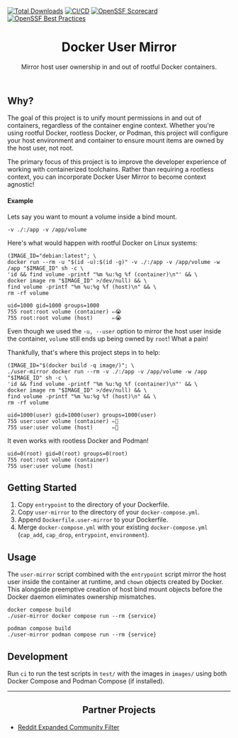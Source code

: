 [![Total Downloads][downloads-badge]](#)
[![CI/CD][cicd-badge]][cicd-link]
[![OpenSSF Scorecard][scorecard-badge]][scorecard-link]
[![OpenSSF Best Practices][best-practices-badge]][best-practices-link]

<header align="center">
    <h1 align="center">Docker User Mirror</h1>
    <p align="center">Mirror host user ownership in and out of rootful Docker containers.</p>
</header>

## Why?
The goal of this project is to unify mount permissions in and out of containers, regardless of the container engine context. Whether you're using rootful Docker, rootless Docker, or Podman, this project will configure your host environment and container to ensure mount items are owned by the host user, not root.

The primary focus of this project is to improve the developer experience of working with containerized toolchains. Rather than requiring a rootless context, you can incorporate Docker User Mirror to become context agnostic!

#### Example
Lets say you want to mount a volume inside a bind mount.
```shell
-v ./:/app -v /app/volume
```

Here's what would happen with rootful Docker on Linux systems:
```shell
(IMAGE_ID="debian:latest"; \
docker run --rm -u "$(id -u):$(id -g)" -v ./:/app -v /app/volume -w /app "$IMAGE_ID" sh -c \
'id && find volume -printf "%m %u:%g %f (container)\n"' && \
docker image rm "$IMAGE_ID" >/dev/null) && \
find volume -printf "%m %u:%g %f (host)\n" && \
rm -rf volume
```
```
uid=1000 gid=1000 groups=1000
755 root:root volume (container) ⇐😭
755 root:root volume (host)      ⇐😭
```

Even though we used the `-u, --user` option to mirror the host user inside the container, `volume` still ends up being owned by `root`! What a pain!

Thankfully, that's where this project steps in to help:
```shell
(IMAGE_ID="$(docker build -q image/)"; \
./user-mirror docker run --rm -v ./:/app -v /app/volume -w /app "$IMAGE_ID" sh -c \
'id && find volume -printf "%m %u:%g %f (container)\n"' && \
docker image rm "$IMAGE_ID" >/dev/null) && \
find volume -printf "%m %u:%g %f (host)\n" && \
rm -rf volume
```
```
uid=1000(user) gid=1000(user) groups=1000(user)
755 user:user volume (container) ⇐🥳
755 user:user volume (host)      ⇐🥳
```

It even works with rootless Docker and Podman!
```
uid=0(root) gid=0(root) groups=0(root)
755 root:root volume (container)
755 user:user volume (host)
```

## Getting Started
1. Copy `entrypoint` to the directory of your Dockerfile.
2. Copy `user-mirror` to the directory of your `docker-compose.yml`.
3. Append `Dockerfile.user-mirror` to your Dockerfile.
4. Merge `docker-compose.yml` with your existing `docker-compose.yml` (`cap_add`, `cap_drop`, `entrypoint`, `environment`).

## Usage
The `user-mirror` script combined with the `entrypoint` script mirror the host user inside the container at runtime, and `chown` objects created by Docker. This alongside preemptive creation of host bind mount objects before the Docker daemon eliminates ownership mismatches.

```shell
docker compose build
./user-mirror docker compose run --rm {service}
```

```shell
podman compose build
./user-mirror podman compose run --rm {service}
```

## Development
Run `ci` to run the test scripts in `test/` with the images in `images/` using both Docker Compose and Podman Compose (if installed).

----

<h2 align="center">Partner Projects</h2>

* [Reddit Expanded Community Filter][reddit-expanded-community-filter-userscript]

[best-practices-badge]: https://www.bestpractices.dev/projects/9502/badge
[best-practices-link]: https://www.bestpractices.dev/projects/9502
[cicd-badge]: https://github.com/AJGranowski/docker-user-mirror/actions/workflows/cicd.yml/badge.svg?branch=main
[cicd-link]: https://github.com/AJGranowski/docker-user-mirror/actions/workflows/cicd.yml
[downloads-badge]: https://img.shields.io/github/downloads/AJGranowski/docker-user-mirror/user-mirror?logo=github&label=Total%20downloads&labelColor=30373d&color=4078c0
[reddit-expanded-community-filter-userscript]: https://github.com/AJGranowski/reddit-expanded-community-filter-userscript
[scorecard-badge]: https://api.securityscorecards.dev/projects/github.com/AJGranowski/docker-user-mirror/badge
[scorecard-link]: https://securityscorecards.dev/viewer/?uri=github.com/AJGranowski/docker-user-mirror
